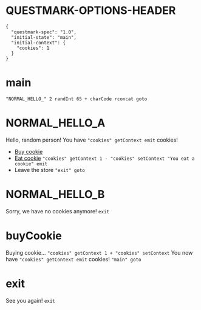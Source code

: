 # QUESTMARK-OPTIONS-HEADER

    {
      "questmark-spec": "1.0",
      "initial-state": "main",
      "initial-context": {
        "cookies": 1
      }
    }

# main

`"NORMAL_HELLO_" 2 randInt 65 + charCode rconcat goto`

# NORMAL_HELLO_A

Hello, random person!
You have `"cookies" getContext emit` cookies!

* [Buy cookie](#buyCookie)
* [Eat cookie](#NORMAL_HELLO_A) `"cookies" getContext 1 - "cookies" setContext "You eat a cookie" emit`
* Leave the store `"exit" goto`

# NORMAL_HELLO_B

Sorry, we have no cookies anymore!
`exit`

# buyCookie

Buying cookie...
`"cookies" getContext 1 + "cookies" setContext`
You now have `"cookies" getContext emit` cookies!
`"main" goto`

# exit

See you again!
`exit`